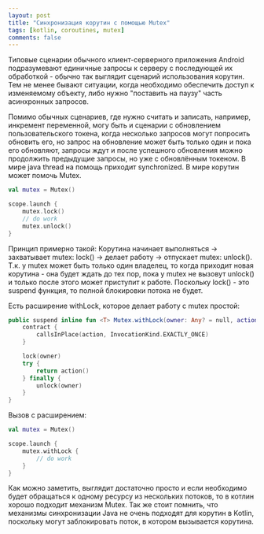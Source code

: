 ```yaml
---
layout: post
title: "Синхронизация корутин с помощью Mutex"
tags: [kotlin, coroutines, mutex]
comments: false
---
```


Типовые сценарии обычного клиент-серверного приложения Android подразумевают единичные запросы к серверу с последующей их обработкой - обычно так выглядит сценарий использования корутин. Тем не менее бывают ситуации, когда необходимо обеспечить доступ к изменяемому объекту, либо нужно "поставить на паузу" часть асинхронных запросов. 

Помимо обычных сценариев, где нужно считать и записать, например, инкремент переменной, могу быть и сценарии с обновлением пользовательского токена, когда несколько запросов могут попросить обновить его, но запрос на обновление может быть только один и пока его обновляют, запросы ждут и после успешного обновления можно продолжить предыдущие запросы, но уже с обновлённым токеном. В мире java thread на помощь приходит synchronized. В мире корутин может помочь Mutex.

``` kotlin
val mutex = Mutex()

scope.launch {
    mutex.lock()
    // do work
    mutex.unlock()
}
```

Принцип примерно такой: Корутина начинает выполняться -> захватывает mutex: lock() -> делает работу -> отпускает mutex: unlock(). Т.к. у mutex может быть только один владелец, то когда приходит новая корутина - она будет ждать до тех пор, пока у mutex не вызовут unlock() и только после этого может приступит к работе. Поскольку lock() - это suspend функция, то полной блокировки потока не будет.

Есть расширение withLock, которое делает работу с mutex простой:

``` kotlin
public suspend inline fun <T> Mutex.withLock(owner: Any? = null, action: () -> T): T {
    contract { 
        callsInPlace(action, InvocationKind.EXACTLY_ONCE)
    }

    lock(owner)
    try {
        return action()
    } finally {
        unlock(owner)
    }
}
```

Вызов с расширением:

``` kotlin
val mutex = Mutex()

scope.launch {
    mutex.withLock { 
        // do work
    }
}
```

Как можно заметить, выглядит достаточно просто и если необходимо будет обращаться к одному ресурсу из нескольких потоков, то в котлин хорошо подходит механизм Mutex. Так же стоит помнить, что механизмы синхронизации Java не очень подходят для корутин в Kotlin, поскольку могут заблокировать поток, в котором вызывается корутина.